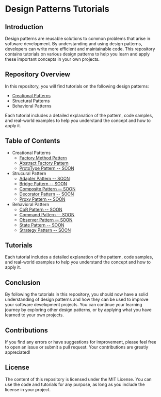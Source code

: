 # Design Patterns Tutorials

## Introduction
Design patterns are reusable solutions to common problems that arise in software development. By understanding and using design patterns, developers can write more efficient and maintainable code. This repository contains tutorials on various design patterns to help you learn and apply these important concepts in your own projects.

## Repository Overview
In this repository, you will find tutorials on the following design patterns:
- [Creational Patterns](./CreationalDesignPatterns.md)
- Structural Patterns
- Behavioral Patterns

Each tutorial includes a detailed explanation of the pattern, code samples, and real-world examples to help you understand the concept and how to apply it.

## Table of Contents
- Creational Patterns
  - [Factory Method Pattern](./creational-design-patterns/FactoryMethod.md)
  - [Abstract Factory Pattern](./creational-design-patterns/AbstractFactory.md)
  - [ProtoType Pattern -- SOON](#)
- Strucural Pattern
  - [Adapter Pattern -- SOON](#)
  - [Bridge Pattern -- SOON](#)
  - [Composite Pattern -- SOON](#)
  - [Decorator Pattern -- SOON](#)
  - [Proxy Pattern -- SOON](#)
- Behavioral Pattern
  - [CoR Pattern -- SOON](#)
  - [Command Pattern -- SOON](#)
  - [Observer Pattern -- SOON](#)
  - [State Pattern -- SOON](#)
  - [Strategy Pattern -- SOON](#)

## Tutorials
Each tutorial includes a detailed explanation of the pattern, code samples, and real-world examples to help you understand the concept and how to apply it.

## Conclusion
By following the tutorials in this repository, you should now have a solid understanding of design patterns and how they can be used to improve your software development projects. You can continue your learning journey by exploring other design patterns, or by applying what you have learned to your own projects.

## Contributions
If you find any errors or have suggestions for improvement, please feel free to open an issue or submit a pull request. Your contributions are greatly appreciated!

## License
The content of this repository is licensed under the MIT License. You can use the code and tutorials for any purpose, as long as you include the license in your project.

